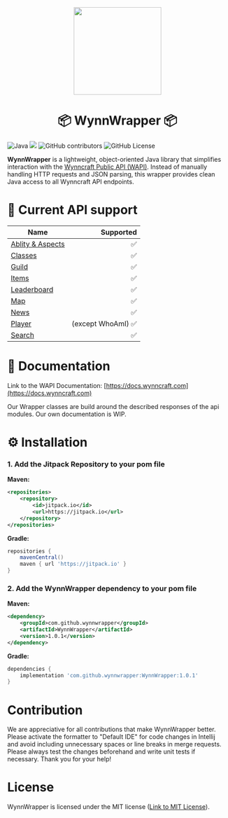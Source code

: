 <div align="center">
<img src="https://avatars.githubusercontent.com/u/209814599?s=400&u=588dbb00861955c0ff30c43ac531beda8ca82349&v=4" height=200 alt="">
<h1>📦 WynnWrapper 📦</h1>
</div>

![Java](https://img.shields.io/badge/java-%23ED8B00.svg?logo=openjdk&logoColor=white)
[![](https://jitpack.io/v/wynnwrapper/WynnWrapper.svg)](https://jitpack.io/#wynnwrapper/WynnWrapper)
![GitHub contributors](https://img.shields.io/github/contributors/wynnwrapper/wynnwrapper)
![GitHub License](https://img.shields.io/github/license/wynnwrapper/wynnwrapper)

**WynnWrapper** is a lightweight, object-oriented Java library that simplifies interaction with the [Wynncraft Public API (WAPI)](https://api.wynncraft.com/).
Instead of manually handling HTTP requests and JSON parsing, this wrapper provides clean Java access to all Wynncraft API endpoints.

# 🔩 Current API support

| Name                                                                     |          Supported |
| ------------------------------------------------------------------------ | -----------------: |
| [Ablity & Aspects](https://docs.wynncraft.com/docs/modules/ability.html) |                 ✅ |
| [Classes](https://docs.wynncraft.com/docs/modules/classes.html)          |                 ✅ |
| [Guild](https://docs.wynncraft.com/docs/modules/guild.html)              |                 ✅ |
| [Items](https://docs.wynncraft.com/docs/modules/item.html)               |                 ✅ |
| [Leaderboard](https://docs.wynncraft.com/docs/modules/leaderboard.html)  |                 ✅ |
| [Map](https://docs.wynncraft.com/docs/modules/map.html)                  |                 ✅ |
| [News](https://docs.wynncraft.com/docs/modules/news.html)                |                 ✅ |
| [Player](https://docs.wynncraft.com/docs/modules/player.html)            | (except WhoAmI) ✅ |
| [Search](https://docs.wynncraft.com/docs/modules/search.html)            |                 ✅ |

# 📖 Documentation

Link to the WAPI Documentation: [https://docs.wynncraft.com](https://docs.wynncraft.com)

Our Wrapper classes are build around the described responses of the api modules. Our own documentation is WIP.

# ⚙️ Installation

### 1. Add the Jitpack Repository to your pom file

**Maven:**

```xml
<repositories>
	<repository>
		<id>jitpack.io</id>
		<url>https://jitpack.io</url>
	</repository>
</repositories>
```

**Gradle:**

```gradle
repositories {
	mavenCentral()
	maven { url 'https://jitpack.io' }
}
```

### 2. Add the WynnWrapper dependency to your pom file

**Maven:**

```xml
<dependency>
	<groupId>com.github.wynnwrapper</groupId>
	<artifactId>WynnWrapper</artifactId>
	<version>1.0.1</version>
</dependency>
```

**Gradle:**

```gradle
dependencies {
	implementation 'com.github.wynnwrapper:WynnWrapper:1.0.1'
}
```

# Contribution

We are appreciative for all contributions that make WynnWrapper better. Please activate the formatter to "Default IDE" for code changes in Intellij and avoid including unnecessary spaces or line breaks in merge requests. Please always test the changes beforehand and write unit tests if necessary. Thank you for your help!

# License

WynnWrapper is licensed under the MIT license ([Link to MIT License](https://choosealicense.com/licenses/mit/)).
